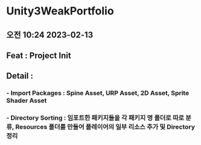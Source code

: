 # Unity3WeakPortfolio




## 오전 10:24 2023-02-13
## Feat : Project Init
## Detail :
###       - Import Packages : Spine Asset, URP Asset, 2D Asset, Sprite Shader Asset
###       - Directory Sorting : 임포트한 패키지들을 각 패키지 명 폴더로 따로 분류, Resources 폴더를 만들어 플레이어의 일부 리소스 추가 및 Directory 정리